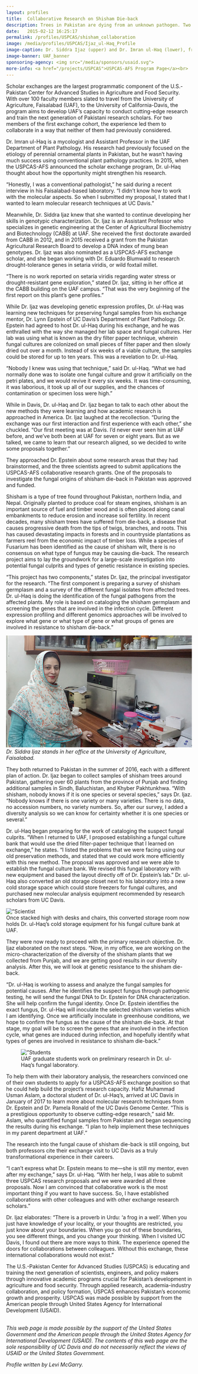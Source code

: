 ```yaml
---
layout: profiles
title:  Collaborative Research on Shisham Die-back
description: Trees in Pakistan are dying from an unknown pathogen. Two UAF faculty researchers unite to find out the culprit and address the disease.
date:   2015-02-12 16:25:17
permalink: /profiles/USPCAS/shisham_collaboration
image: /media/profiles/USPCAS/Ijaz_ul-Haq_Profile
image-caption: Dr. Siddra Ijaz (upper) and Dr. Imran ul-Haq (lower), from the University of Agriculture, Faisalabad.
image-banner: UAF_banner
sponsoring-agency: <img src="/media/sponsors/usaid.svg">
more-info: <a href="/projects/USPCAS">USPCAS-AFS Program Page</a><br>
---
```

Scholar exchanges are the largest programmatic component of the U.S.-Pakistan Center for Advanced Studies in Agriculture and Food Security. With over 100 faculty members slated to travel from the University of Agriculture, Faisalabad (UAF), to the University of California-Davis, the program aims to develop UAF’s capacity to conduct cutting-edge research and train the next generation of Pakistani research scholars. For two members of the first exchange cohort, the experience led them to collaborate in a way that neither of them had previously considered. <br>

Dr. Imran ul-Haq is a mycologist and Assistant Professor in the UAF Department of Plant Pathology. His research had previously focused on the etiology of perennial ornamental plants in Pakistan, but he wasn’t having much success using conventional plant pathology practices. In 2015, when the USPCAS-AFS announced the scholar exchange program, Dr. ul-Haq thought about how the opportunity might strengthen his research. <br>

“Honestly, I was a conventional pathologist,” he said during a recent interview in his Faisalabad-based laboratory. “I didn’t know how to work with the molecular aspects. So when I submitted my proposal, I stated that I wanted to learn molecular research techniques at UC Davis.” <br>

Meanwhile, Dr. Siddra Ijaz knew that she wanted to continue developing her skills in genotypic characterization. Dr. Ijaz is an Assistant Professor who specializes in genetic engineering at the Center of Agricultural Biochemistry and Biotechnology (CABB) at UAF. She received the first doctorate awarded from CABB in 2012, and in 2015 received a grant from the Pakistan Agricultural Research Board to develop a DNA index of mung bean genotypes. Dr. Ijaz was also nominated as a USPCAS-AFS exchange scholar, and she began working with Dr. Eduardo Blumwald to research drought-tolerance genes in setaria viridis, or wild foxtail millet.  <br>

“There is no work reported on setaria viridis regarding water stress or drought-resistant gene exploration,” stated Dr. Ijaz, sitting in her office at the CABB building on the UAF campus. “That was the very beginning of the first report on this plant’s gene profiles.” <br>

While Dr. Ijaz was developing genetic expression profiles, Dr. ul-Haq was learning new techniques for preserving fungal samples from his exchange mentor, Dr. Lynn Epstein of UC Davis’s Department of Plant Pathology. Dr. Epstein had agreed to host Dr. ul-Haq during his exchange, and he was enthralled with the way she managed her lab space and fungal cultures. Her lab was using what is known as the dry filter paper technique, wherein fungal cultures are colonized on small pieces of filter paper and then slowly dried out over a month. Instead of six weeks of a viable culture, the samples could be stored for up to ten years. This was a revelation to Dr. ul-Haq.  <br>

“Nobody I knew was using that technique,” said Dr. ul-Haq.  “What we had normally done was to isolate one fungal culture and grow it artificially on the petri plates, and we would revive it every six weeks. It was time-consuming, it was laborious, it took up all of our supplies, and the chances of contamination or specimen loss were high.” <br>

While in Davis, Dr. ul-Haq and Dr. Ijaz began to talk to each other about the new methods they were learning and how academic research is approached in America. Dr. Ijaz laughed at the recollection. “During the exchange was our first interaction and first experience with each other,” she chuckled. “Our first meeting was at Davis. I’d never ever seen him at UAF before, and we’ve both been at UAF for seven or eight years. But as we talked, we came to learn that our research aligned, so we decided to write some proposals together.” <br>

They approached Dr. Epstein about some research areas that they had brainstormed, and the three scientists agreed to submit applications the USPCAS-AFS collaborative research grants. One of the proposals to investigate the fungal origins of shisham die-back in Pakistan was approved and funded.  <br>

Shisham is a type of tree found throughout Pakistan, northern India, and Nepal. Originally planted to produce coal for steam engines, shisham is an important source of fuel and timber wood and is often placed along canal embankments to reduce erosion and increase soil fertility. In recent decades, many shisham trees have suffered from die-back, a disease that causes progressive death from the tips of twigs, branches, and roots. This has caused devastating impacts in forests and in countryside plantations as farmers reel from the economic impact of timber loss. While a species of Fusarium has been identified as the cause of shisham wilt, there is no consensus on what type of fungus may be causing die-back. The research project aims to lay the groundwork for a large-scale investigation into potential fungal culprits and types of genetic resistance in existing species. <br>

“This project has two components,” states Dr. Ijaz, the principal investigator for the research. “The first component is preparing a survey of shisham germplasm and a survey of the different fungal isolates from affected trees. Dr. ul-Haq is doing the identification of the fungal pathogens from the affected plants. My role is based on cataloging the shisham germplasm and screening the genes that are involved in the infection cycle. Different expression profiling and different genomics approaches will be involved to explore what gene or what type of gene or what groups of genes are involved in resistance to shisham die-back.” <br>

![Dr. Siddra Ijaz stands in her office at the University of Agriculture, Faisalabad.](/media/profiles/USPCAS/UAF_Ijaz_Office.jpg)
*Dr. Siddra Ijaz stands in her office at the University of Agriculture, Faisalabad.*

They both returned to Pakistan in the summer of 2016, each with a different plan of action. Dr. Ijaz began to collect samples of shisham trees around Pakistan, gathering over 60 plants from the province of Punjab and finding additional samples in Sindh, Baluchistan, and Khyber Pakhtunkhwa. “With shisham, nobody knows if it is one species or several species,” says Dr. Ijaz. “Nobody knows if there is one variety or many varieties. There is no data, no accession numbers, no variety numbers. So, after our survey, I added a diversity analysis so we can know for certainty whether it is one species or several.” <br>

Dr. ul-Haq began preparing for the work of cataloging the suspect fungal culprits. “When I returned to UAF, I proposed establishing a fungal culture bank that would use the dried filter-paper technique that I learned on exchange,” he states. “I listed the problems that we were facing using our old preservation methods, and stated that we could work more efficiently with this new method. The proposal was approved and we were able to establish the fungal culture bank. We revised this fungal laboratory with new equipment and based the layout directly off of Dr. Epstein’s lab.” Dr. ul-Haq also converted an old storage closet next to his laboratory into a new cold storage space which could store freezers for fungal cultures, and purchased new molecular analysis equipment recommended by research scholars from UC Davis. <br>

<div class="figure">
<img src=”/media/profiles/USPCAS/UAF_Fungal_Storage.jpg” alt=”Scientist stands in lab room with freezers and cold storage systems”>
<figcaption>Once stacked high with desks and chairs, this converted storage room now holds Dr. ul-Haq’s cold storage equipment for his fungal culture bank at UAF.</figcaption>
</div>

They were now ready to proceed with the primary research objective. Dr. Ijaz elaborated on the next steps. “Now, in my office, we are working on the micro-characterization of the diversity of the shisham plants that we collected from Punjab, and we are getting good results in our diversity analysis. After this, we will look at genetic resistance to the shisham die-back. <br>

“Dr. ul-Haq is working to assess and analyze the fungal samples for potential causes. After he identifies the suspect fungus through pathogenic testing, he will send the fungal DNA to Dr. Epstein for DNA characterization. She will help confirm the fungal identity. Once Dr. Epstein identifies the exact fungus, Dr. ul-Haq will inoculate the selected shisham varieties which I am identifying. Once we artificially inoculate in greenhouse conditions, we hope to confirm the fungus as the cause of the shisham die-back. At that stage, my goal will be to screen the genes that are involved in the infection cycle, what genes are induced during infection, and hopefully identify what types of genes are involved in resistance to shisham die-back.” <br>

<figure>
<img src=”/media/profiles/USPCAS/UAF_Fungal_Laboratory.jpg” alt=”Students sit at a lab bench surrounded by supplies”>
<figcaption>UAF graduate students work on preliminary research in Dr. ul-Haq’s fungal laboratory.</figcaption>
</figure>

To help them with their laboratory analysis, the researchers convinced one of their own students to apply for a USPCAS-AFS exchange position so that he could help build the project’s research capacity. Hafiz Muhammad Usman Aslam, a doctoral student of Dr. ul-Haq’s, arrived at UC Davis in January of 2017 to learn more about molecular research techniques from Dr. Epstein and Dr. Pamela Ronald of the UC Davis Genome Center. “This is a prestigious opportunity to observe cutting-edge research,” said Mr. Aslam, who quantified fungal samples from Pakistan and began sequencing the results during his exchange. “I plan to help implement these techniques in my parent department at UAF.” <br>

The research into the fungal cause of shisham die-back is still ongoing, but both professors cite their exchange visit to UC Davis as a truly transformational experience in their careers.  <br>

“I can’t express what Dr. Epstein means to me—she is still my mentor, even after my exchange,” says Dr. ul-Haq. “With her help, I was able to submit three USPCAS research proposals and we were awarded all three proposals. Now I am convinced that collaborative work is the most important thing if you want to have success. So, I have established collaborations with other colleagues and with other exchange research scholars.” <br>

Dr. Ijaz elaborates: “There is a proverb in Urdu: ‘a frog in a well’. When you just have knowledge of your locality, or your thoughts are restricted, you just know about your boundaries. When you go out of these boundaries, you see different things, and you change your thinking. When I visited UC Davis, I found out there are more ways to think. The experience opened the doors for collaborations between colleagues. Without this exchange, these international collaborations would not exist.” <br>


The U.S.-Pakistan Center for Advanced Studies (USPCAS) is educating and training the next generation of scientists, engineers, and policy makers through innovative academic programs crucial for Pakistan’s development in agriculture and food security. Through applied research, academia-industry collaboration, and policy formation, USPCAS enhances Pakistan’s economic growth and prosperity. USPCAS was made possible by support from the American people through United States Agency for International Development (USAID). <br>
<br>

<i>This web page is made possible by the support of the United States Government and the American people through the United States Agency for International Development (USAID). The contents of this web page are the sole responsibility of UC Davis and do not necessarily reflect the views of USAID or the United States Government.</i><br>

<p><i>Profile written by Levi McGarry.</i></p>
